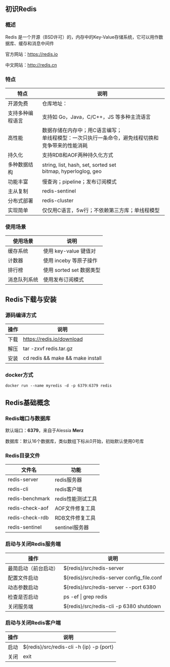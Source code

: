 ## 初识Redis

### 概述

Redis 是一个开源（BSD许可）的，内存中的Key-Value存储系统，它可以用作数据库、缓存和消息中间件

官方网站：https://redis.io

中文网站：http://redis.cn

### 特点

| 特点             | 说明                                                         |
| ---------------- | ------------------------------------------------------------ |
| 开源免费         | 仓库地址：                                                   |
| 支持多种编程语言 | 支持如 Go，Java，C/C++，JS 等多种主流语言                    |
| 高性能           | 数据存储在内存中；用C语言编写； <br />单线程模型：一次只执行一条命令，避免线程切换和竞争带来的性能消耗 |
| 持久化           | 支持RDB和AOF两种持久化方式                                   |
| 多种数据结构     | string, list, hash, set, sorted set<br />bitmap, hyperloglog, geo |
| 功能丰富         | 慢查询；pipeline；发布订阅模式                               |
| 主从复制         | redis-sentinel                                               |
| 分布式部署       | redis-cluster                                                |
| 实现简单         | 仅仅用C语言，5w行；不依赖第三方库；单线程模型                |

### 使用场景

| 使用场景     | 说明                     |
| ------------ | ------------------------ |
| 缓存系统     | 使用 key-value 键值对    |
| 计数器       | 使用 inceby 等原子操作   |
| 排行榜       | 使用 sorted set 数据类型 |
| 消息队列系统 | 使用发布订阅模式         |



## Redis下载与安装

### 源码编译方式

| 操作 | 说明                             |
| ---- | -------------------------------- |
| 下载 | https://redis.io/download        |
| 解压 | tar -zxvf redis.tar.gz           |
| 安装 | cd redis && make && make install |

### docker方式

```shell
docker run --name myredis -d -p 6379:6379 redis
```



## Redis基础概念

### Redis端口与数据库

默认端口：**6379**，来自于Alessia  **Merz**

数据库：默认16个数据库，类似数组下标从0开始，初始默认使用0号库

### Redis目录文件

| 文件名          | 功能              |
| --------------- | ----------------- |
| redis-server    | redis服务器       |
| redis-cli       | redis客户端       |
| redis-benchmark | redis性能测试工具 |
| redis-check-aof | AOF文件修复工具   |
| redis-check-rdb | RDB文件修复工具   |
| redis-sentinel  | sentinel服务器    |

### 启动与关闭Redis服务端

| 操作                 | 说明                                       |
| -------------------- | ------------------------------------------ |
| 最简启动（前台启动） | ${redis}/src/redis-server                  |
| 配置文件启动         | ${redis}/src/redis-server config_file.conf |
| 动态参数启动         | ${redis}/src/redis-server --port 6380      |
| 检查是否启动         | ps -ef \| grep redis                       |
| 关闭服务端           | ${redis}/src/redis-cli -p 6380 shutdown    |

### 启动与关闭Redis客户端

| 操作 | 说明                                     |
| ---- | ---------------------------------------- |
| 启动 | ${redis}/src/redis-cli -h {ip} -p {port} |
| 关闭 | exit                                     |

